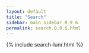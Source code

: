 ```yaml
---
layout: default
title: "Search"
sidebar: main_sidebar_0_9_6
permalink: search.0.9.6.html
---
```


{% include search-lunr.html %}
